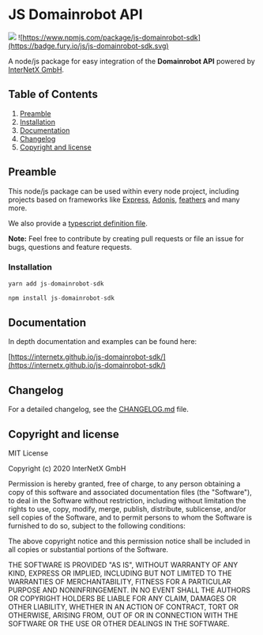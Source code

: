# JS Domainrobot API

![](https://github.com/InterNetX/js-domainrobot-sdk/workflows/Tests/badge.svg) ![https://www.npmjs.com/package/js-domainrobot-sdk](https://badge.fury.io/js/js-domainrobot-sdk.svg)

A node/js package for easy integration of the **Domainrobot API** powered by [InterNetX GmbH](https://internetx.com).

## Table of Contents

1. [Preamble](#preamble)
2. [Installation](#installation)
3. [Documentation](#documentation)
4. [Changelog](#changelog)
5. [Copyright and license](#copyright-and-license)

## Preamble

This node/js package can be used within every node project, including projects based on frameworks like [Express](https://expressjs.com/de/), [Adonis](https://adonisjs.com/), [feathers](https://feathersjs.com/) and many more.

We also provide a [typescript definition file](https://github.com/InterNetX/js-domainrobot-sdk/blob/master/index.d.ts).

**Note:** Feel free to contribute by creating pull requests or file an issue for bugs, questions and feature requests.

### Installation

```javascript
yarn add js-domainrobot-sdk

npm install js-domainrobot-sdk
```

## Documentation

In depth documentation and examples can be found here:

[https://internetx.github.io/js-domainrobot-sdk/](https://internetx.github.io/js-domainrobot-sdk/)

## Changelog

For a detailed changelog, see the [CHANGELOG.md](CHANGELOG.md) file.

## Copyright and license

MIT License

Copyright (c) 2020 InterNetX GmbH

Permission is hereby granted, free of charge, to any person obtaining a copy
of this software and associated documentation files (the "Software"), to deal
in the Software without restriction, including without limitation the rights
to use, copy, modify, merge, publish, distribute, sublicense, and/or sell
copies of the Software, and to permit persons to whom the Software is
furnished to do so, subject to the following conditions:

The above copyright notice and this permission notice shall be included in all
copies or substantial portions of the Software.

THE SOFTWARE IS PROVIDED "AS IS", WITHOUT WARRANTY OF ANY KIND, EXPRESS OR
IMPLIED, INCLUDING BUT NOT LIMITED TO THE WARRANTIES OF MERCHANTABILITY,
FITNESS FOR A PARTICULAR PURPOSE AND NONINFRINGEMENT. IN NO EVENT SHALL THE
AUTHORS OR COPYRIGHT HOLDERS BE LIABLE FOR ANY CLAIM, DAMAGES OR OTHER
LIABILITY, WHETHER IN AN ACTION OF CONTRACT, TORT OR OTHERWISE, ARISING FROM,
OUT OF OR IN CONNECTION WITH THE SOFTWARE OR THE USE OR OTHER DEALINGS IN THE
SOFTWARE.
